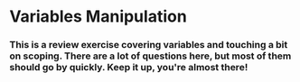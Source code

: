 # Variables Manipulation #

### This is a review exercise covering variables and touching a bit on scoping. There are a lot of questions here, but most of them should go by quickly. Keep it up, you're almost there! ###